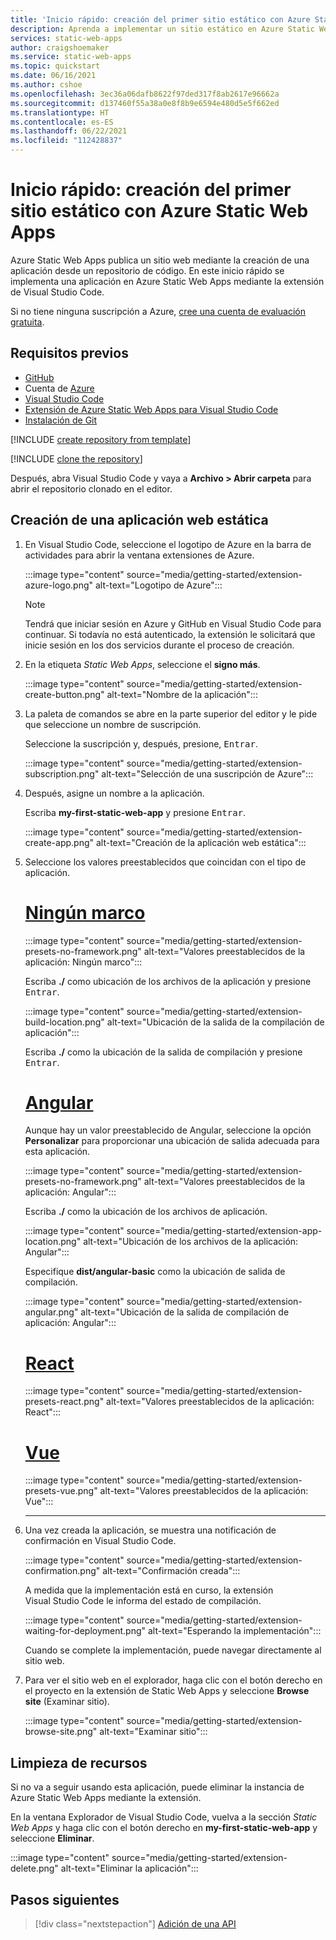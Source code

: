 ```yaml
---
title: 'Inicio rápido: creación del primer sitio estático con Azure Static Web Apps'
description: Aprenda a implementar un sitio estático en Azure Static Web Apps.
services: static-web-apps
author: craigshoemaker
ms.service: static-web-apps
ms.topic: quickstart
ms.date: 06/16/2021
ms.author: cshoe
ms.openlocfilehash: 3ec36a06dafb8622f97ded317f8ab2617e96662a
ms.sourcegitcommit: d137460f55a38a0e8f8b9e6594e480d5e5f662ed
ms.translationtype: HT
ms.contentlocale: es-ES
ms.lasthandoff: 06/22/2021
ms.locfileid: "112428837"
---
```

# <a name="quickstart-building-your-first-static-site-with-azure-static-web-apps"></a>Inicio rápido: creación del primer sitio estático con Azure Static Web Apps

Azure Static Web Apps publica un sitio web mediante la creación de una aplicación desde un repositorio de código. En este inicio rápido se implementa una aplicación en Azure Static Web Apps mediante la extensión de Visual Studio Code.

Si no tiene ninguna suscripción a Azure, [cree una cuenta de evaluación gratuita](https://azure.microsoft.com/free).

## <a name="prerequisites"></a>Requisitos previos

- [GitHub](https://github.com)
- Cuenta de [Azure](https://portal.azure.com)
- [Visual Studio Code](https://code.visualstudio.com)
- [Extensión de Azure Static Web Apps para Visual Studio Code](https://marketplace.visualstudio.com/items?itemName=ms-azuretools.vscode-azurestaticwebapps)
- [Instalación de Git](https://www.git-scm.com/downloads)

[!INCLUDE [create repository from template](../../includes/static-web-apps-get-started-create-repo.md)]

[!INCLUDE [clone the repository](../../includes/static-web-apps-get-started-clone-repo.md)]

Después, abra Visual Studio Code y vaya a **Archivo > Abrir carpeta** para abrir el repositorio clonado en el editor.

## <a name="create-a-static-web-app"></a>Creación de una aplicación web estática

1. En Visual Studio Code, seleccione el logotipo de Azure en la barra de actividades para abrir la ventana extensiones de Azure.

    :::image type="content" source="media/getting-started/extension-azure-logo.png" alt-text="Logotipo de Azure":::

    > [!NOTE]
    > Tendrá que iniciar sesión en Azure y GitHub en Visual Studio Code para continuar. Si todavía no está autenticado, la extensión le solicitará que inicie sesión en los dos servicios durante el proceso de creación.

1. En la etiqueta _Static Web Apps_, seleccione el **signo más**.

    :::image type="content" source="media/getting-started/extension-create-button.png" alt-text="Nombre de la aplicación":::

1. La paleta de comandos se abre en la parte superior del editor y le pide que seleccione un nombre de suscripción.

    Seleccione la suscripción y, después, presione, <kbd>Entrar</kbd>.

    :::image type="content" source="media/getting-started/extension-subscription.png" alt-text="Selección de una suscripción de Azure":::

1. Después, asigne un nombre a la aplicación.

    Escriba **my-first-static-web-app** y presione <kbd>Entrar</kbd>.

    :::image type="content" source="media/getting-started/extension-create-app.png" alt-text="Creación de la aplicación web estática":::

1. Seleccione los valores preestablecidos que coincidan con el tipo de aplicación.

    # <a name="no-framework"></a>[Ningún marco](#tab/vanilla-javascript)

    :::image type="content" source="media/getting-started/extension-presets-no-framework.png" alt-text="Valores preestablecidos de la aplicación: Ningún marco":::

    Escriba **./** como ubicación de los archivos de la aplicación y presione <kbd>Entrar</kbd>.

    :::image type="content" source="media/getting-started/extension-build-location.png" alt-text="Ubicación de la salida de la compilación de aplicación":::

    Escriba **./** como la ubicación de la salida de compilación y presione <kbd>Entrar</kbd>.

    # <a name="angular"></a>[Angular](#tab/angular)

    Aunque hay un valor preestablecido de Angular, seleccione la opción **Personalizar** para proporcionar una ubicación de salida adecuada para esta aplicación.

    :::image type="content" source="media/getting-started/extension-presets-no-framework.png" alt-text="Valores preestablecidos de la aplicación: Angular":::

    Escriba **./** como la ubicación de los archivos de aplicación.

    :::image type="content" source="media/getting-started/extension-app-location.png" alt-text="Ubicación de los archivos de la aplicación: Angular":::

    Especifique **dist/angular-basic** como la ubicación de salida de compilación.

    :::image type="content" source="media/getting-started/extension-angular.png" alt-text="Ubicación de la salida de compilación de aplicación: Angular":::

    # <a name="react"></a>[React](#tab/react)

    :::image type="content" source="media/getting-started/extension-presets-react.png" alt-text="Valores preestablecidos de la aplicación: React":::

    # <a name="vue"></a>[Vue](#tab/vue)

    :::image type="content" source="media/getting-started/extension-presets-vue.png" alt-text="Valores preestablecidos de la aplicación: Vue":::

    ---

1. Una vez creada la aplicación, se muestra una notificación de confirmación en Visual Studio Code.

    :::image type="content" source="media/getting-started/extension-confirmation.png" alt-text="Confirmación creada":::

    A medida que la implementación está en curso, la extensión Visual Studio Code le informa del estado de compilación.

    :::image type="content" source="media/getting-started/extension-waiting-for-deployment.png" alt-text="Esperando la implementación":::

    Cuando se complete la implementación, puede navegar directamente al sitio web.

1. Para ver el sitio web en el explorador, haga clic con el botón derecho en el proyecto en la extensión de Static Web Apps y seleccione **Browse site** (Examinar sitio).

    :::image type="content" source="media/getting-started/extension-browse-site.png" alt-text="Examinar sitio":::

## <a name="clean-up-resources"></a>Limpieza de recursos

Si no va a seguir usando esta aplicación, puede eliminar la instancia de Azure Static Web Apps mediante la extensión.

En la ventana Explorador de Visual Studio Code, vuelva a la sección _Static Web Apps_ y haga clic con el botón derecho en **my-first-static-web-app** y seleccione **Eliminar**.

:::image type="content" source="media/getting-started/extension-delete.png" alt-text="Eliminar la aplicación":::

## <a name="next-steps"></a>Pasos siguientes

> [!div class="nextstepaction"]
> [Adición de una API](add-api.md)
